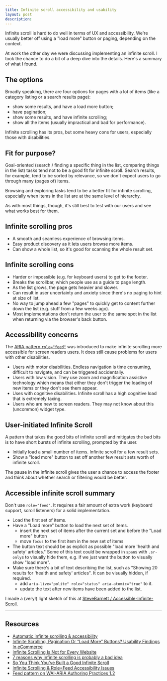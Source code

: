 ```yaml
---
title: Infinite scroll accessibility and usability
layout: post
description:
---
```


Infinite scroll is hard to do well in terms of UX and accessibility. We're usually better off using a "load more" button or paging, depending on the context.

At work the other day we were discussing implementing an infinite scroll. I took the chance to do a bit of a deep dive into the details. Here's a summary of what I found.

## The options

Broadly speaking, there are four options for pages with a lot of items (like a category listing or a search results page):

- show some results, and have a load more button;
- have pagination;
- show some results, and have infinite scrolling;
- show all the items (usually impractical and bad for performance).

Infinite scrolling has its pros, but some heavy cons for users, especially those with disabilities.

## Fit for purpose?

Goal-oriented (search / finding a specific thing in the list, comparing things in the list) tasks tend not to be a good fit for infinite scroll. Search results, for example, tend to be sorted by relevance, so we don't expect users to go through many (pages of) items.

Browsing and exploring tasks tend to be a better fit for infinite scrolling, especially when items in the list are at the same level of hierarchy.

As with most things, though, it's still best to test with our users and see what works best for them.

## Infinite scrolling pros

- A smooth and seamless experience of browsing items.
- Easy product discovery as it lets users browse more items.
- Can show a whole list, so it's good for scanning the whole result set.

## Infinite scrolling cons

- Harder or impossible (e.g. for keyboard users) to get to the footer.
- Breaks the scrollbar, which people use as a guide to page length.
- As the list grows, the page gets heavier and slower.
- Can result in user uncertainty and anxiety since there's no paging to hint at size of list.
- No way to jump ahead a few "pages" to quickly get to content further down the list (e.g. stuff from a few weeks ago).
- Most implementations don't return the user to the same spot in the list when returning via the browser's back button.

## Accessibility concerns

The [ARIA pattern `role="feed"`](https://w3c.github.io/aria-practices/#feed) was introduced to make infinite scrolling more accessible for screen readers users. It does still cause problems for users with other disabilities.

- Users with motor disabilities. Endless navigation is time consuming, difficult to navigate, and can be triggered accidentally.
- Users with low vision. They use zoom and magnification assistive technology which means that either they don't trigger the loading of new items or they don't see them appear.
- Uses with cognitive disabilities. Infinite scroll has a high cognitive load that is extremely taxing.
- Users who are new to screen readers. They may not know about this (uncommon) widget type.

## User-initiated Infinite Scroll

A pattern that takes the good bits of infinite scroll and mitigates the bad bits is to have short bursts of infinite scrolling, prompted by the user.

- Initially load a small number of items. Infinite scroll for a few result sets.
- Show a "load more" button to set off another few result sets worth of infinite scroll.

The pause in the infinite scroll gives the user a chance to access the footer and think about whether search or filtering would be better.

## Accessible infinite scroll summary

Don't use `role="feed"`. It requires a fair amount of extra work (keyboard support, scroll listeners) for a solid implementation.

- Load the first set of items.
- Have a "Load more" button to load the next set of items.
  - insert the next set of items after the current set and before the "Load more" button
  - move `focus` to the first item in the new set of items
- The button text should be as explicit as possible "load more 'health and safety' articles." Some of this text could be wrapped in `span`s with `.sr-only`s to visually hide them, e.g. if we just want the button to visually show "load more".
- Make sure there's a bit of text describing the list, such as "Showing 20 results for 'health and safety' articles". It can be visually hidden, if required.
  - add `aria-live="polite" role="status" aria-atomic="true"` to it.
  - update the text after new items have been added to the list.

I made a (very!) light sketch of this at [SteveBarnett / Accessible-Infinite-Scroll](https://stevebarnett.github.io/Accessible-Infinite-Scroll/index.html).

---

## Resources

- [Automatic infinite scrolling & accessibility](http://simplyaccessible.com/article/infinite-scrolling/)
- [Infinite Scrolling, Pagination Or “Load More” Buttons? Usability Findings In eCommerce](https://www.smashingmagazine.com/2016/03/pagination-infinite-scrolling-load-more-buttons/)
- [Infinite Scrolling Is Not for Every Website](https://www.nngroup.com/articles/infinite-scrolling/)
- [7 reasons why infinite scrolling is probably a bad idea](https://medium.com/simple-human/7-reasons-why-infinite-scrolling-is-probably-a-bad-idea-a0139e13c96b#.okmknw88o)
- [So You Think You’ve Built a Good Infinite Scroll](https://adrianroselli.com/2014/05/so-you-think-you-built-good-infinite.html)
- [Infinite Scrolling & Role=Feed Accessibility Issues](https://www.deque.com/blog/infinite-scrolling-rolefeed-accessibility-issues/)
- [Feed pattern on WAI-ARIA Authoring Practices 1.2](https://w3c.github.io/aria-practices/#feed)
